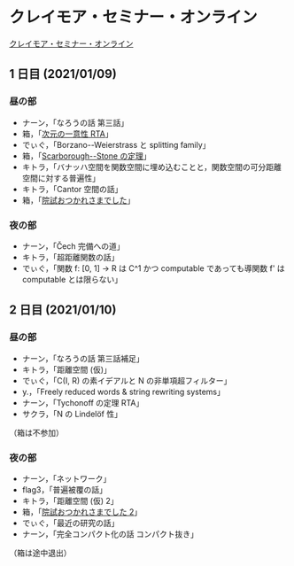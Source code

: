 # クレイモア・セミナー・オンライン

[クレイモア・セミナー・オンライン](https://twipla.jp/events/470238)

## 1 日目 (2021/01/09)

### 昼の部

* ナーン，「なろうの話 第三話」
* 箱，「[次元の一意性 RTA](./seminar-files/ac96e9de44ef.pdf)」
* でぃぐ，「Borzano--Weierstrass と splitting family」
* 箱，「[Scarborough--Stone の定理](./seminar-files/40382aa63149.pdf)」
* キトラ，「バナッハ空間を関数空間に埋め込むことと，関数空間の可分距離空間に対する普遍性」
* キトラ，「Cantor 空間の話」
* 箱，「[院試おつかれさまでした](./seminar-files/543cf4259900.pdf)」

### 夜の部

* ナーン，「Čech 完備への道」
* キトラ，「超距離関数の話」
* でぃぐ，「関数 f: [0, 1] → R は C^1 かつ computable であっても導関数 f' は computable とは限らない」

## 2 日目 (2021/01/10)

### 昼の部

* ナーン，「なろうの話 第三話補足」
* キトラ，「距離空間 (仮)」
* でぃぐ，「C(I, R) の素イデアルと N の非単項超フィルター」
* y.，「Freely reduced words & string rewriting systems」
* ナーン，「Tychonoff の定理 RTA」
* サクラ，「N の Lindelöf 性」

（箱は不参加）

### 夜の部

* ナーン，「ネットワーク」
* flag3，「普遍被覆の話」
* キトラ，「距離空間 (仮) 2」
* 箱，「[院試おつかれさまでした 2](./seminar-files/681df9edd928.pdf)」
* でぃぐ，「最近の研究の話」
* ナーン，「完全コンパクト化の話 コンパクト抜き」

（箱は途中退出）
